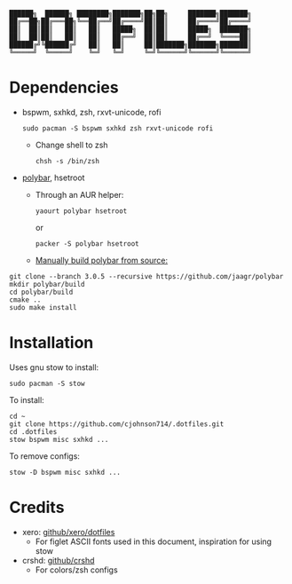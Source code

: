 ```
██████╗  ██████╗ ████████╗███████╗██╗██╗     ███████╗███████╗
██╔══██╗██╔═══██╗╚══██╔══╝██╔════╝██║██║     ██╔════╝██╔════╝
██║  ██║██║   ██║   ██║   █████╗  ██║██║     █████╗  ███████╗
██║  ██║██║   ██║   ██║   ██╔══╝  ██║██║     ██╔══╝  ╚════██║
██████╔╝╚██████╔╝   ██║   ██║     ██║███████╗███████╗███████║
╚═════╝  ╚═════╝    ╚═╝   ╚═╝     ╚═╝╚══════╝╚══════╝╚══════╝

```
# Dependencies
- bspwm, sxhkd, zsh, rxvt-unicode, rofi

  `sudo pacman -S bspwm sxhkd zsh rxvt-unicode rofi`

  - Change shell to zsh

    `chsh -s /bin/zsh`

- [polybar][8a64b679], hsetroot
  - Through an AUR helper:

    `yaourt polybar hsetroot`

    or

    `packer -S polybar hsetroot`

  - [Manually build polybar from source:][6faa9aee]
```
git clone --branch 3.0.5 --recursive https://github.com/jaagr/polybar
mkdir polybar/build
cd polybar/build
cmake ..
sudo make install
```

  [8a64b679]: https://github.com/jaagr/polybar "polybar github"
  [6faa9aee]: https://github.com/jaagr/polybar#building-from-source "polybar github"

# Installation
Uses gnu stow to install:

`sudo pacman -S stow`

To install:
```
cd ~
git clone https://github.com/cjohnson714/.dotfiles.git
cd .dotfiles
stow bspwm misc sxhkd ...
```
To remove configs:

`stow -D bspwm misc sxhkd ...`

# Credits
- xero: [github/xero/dotfiles](https://github.com/xero/dotfiles)
  - For figlet ASCII fonts used in this document, inspiration for using stow
- crshd: [github/crshd](https://github.com/crshd)
  - For colors/zsh configs
